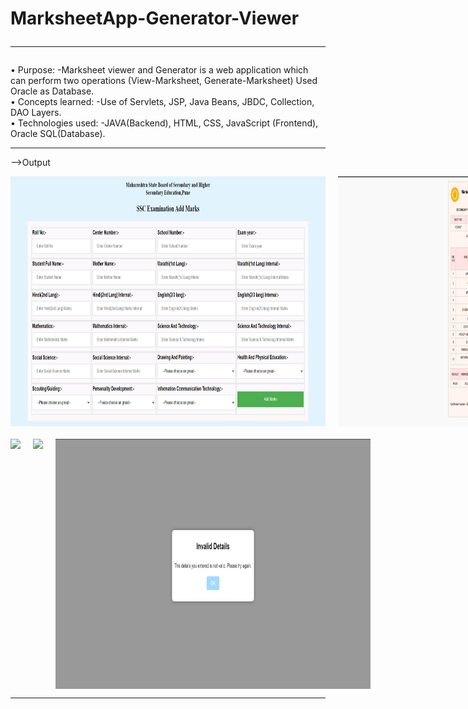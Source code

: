 # MarksheetApp-Generator-Viewer<br><hr>
•	Purpose: -Marksheet viewer and Generator is a web application which can perform two operations (View-Marksheet, Generate-Marksheet) Used Oracle as Database.<br>
•	Concepts learned: -Use of Servlets, JSP, Java Beans, JBDC, Collection, DAO Layers.<br>
•	Technologies used: -JAVA(Backend), HTML, CSS, JavaScript (Frontend), Oracle SQL(Database).<br><hr>

-->Output
<!-- Grid View of Screenshots -->
<div align="center">
  <div style="display: flex; flex-direction: row;">
    <img src="https://github.com/amolbhakre1968/Maha_Marksheet_App/blob/master/Screenshot%20(380).png" style="height: 400px; width: auto; margin-right: 20px;">
    <img src="Screenshot (385).png" style="height: 400px; width: auto; margin-right: 20px;">
    <img src="Screenshot (383).png" style="height: 400px; width: auto;">
  </div>

  <div style="display: flex; flex-direction: row; margin-top: 20px;">
    <img src="https://github.com/amolbhakre1968/Maha_Marksheet_App/assets/133361608/4c167c45-5c48-4c88-bd16-14142cf6fcb4" style="height: 400px; width: auto; margin-right: 20px;">
    <img src="https://github.com/amolbhakre1968/Maha_Marksheet_App/assets/133361608/d75006c8-ee1b-4446-9c68-b59ab7949d67" style="height: 400px; width: auto; margin-right: 20px;">
    <img src="Screenshot (384).png" style="height: 400px; width: auto;">
  </div>
</div><hr>

